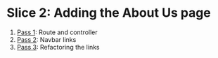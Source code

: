 # Slice 2: Adding the About Us page

1. [Pass 1](/week02/slice02/pass01/README.md): Route and controller
2. [Pass 2](/week02/slice02/pass02/README.md): Navbar links
3. [Pass 3](/week02/slice02/pass03/README.md): Refactoring the links

